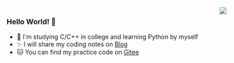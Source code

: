 <img align="right" src="https://github-readme-stats.vercel.app/api?username=musnows&show_icons=true&icon_color=CE1D2D&text_color=718096&bg_color=ffffff&hide_title=true" />

### Hello World! 👋

* 🎑 I'm studying C/C++ in college and learning Python by myself
* ✨ I will share my coding notes on [Blog](https://blog.musnow.top/)
* 🐱‍ You can find my practice code on [Gitee](https://gitee.com/musnow)
